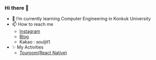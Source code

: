 ### Hi there 👋
- 🌱 I’m currently learning Computer Engineering in Konkuk University
- 📫 How to reach me
  - <a href="https://www.instagram.com/wooyounggggggggggggg/" target="_blank">Instagram</a>
  - <a href="https://souljit2.tistory.com/" target="_blank">Blog</a>
  - Kakao : souljit1
- ✨ My Activities
  - <a href="https://play.google.com/store/apps/details?id=com.wizmon.touroom" target="_blank">Touroom(React Native)</a>
<!--
**wooyounggggg/wooyounggggg** is a ✨ _special_ ✨ repository because its `README.md` (this file) appears on your GitHub profile.

Here are some ideas to get you started:

- 🔭 I’m currently working on ...

- 👯 I’m looking to collaborate on ...
- 🤔 I’m looking for help with ...
- 💬 Ask me about ...

- 😄 Pronouns: ...
- ⚡ Fun fact: ...
-->
